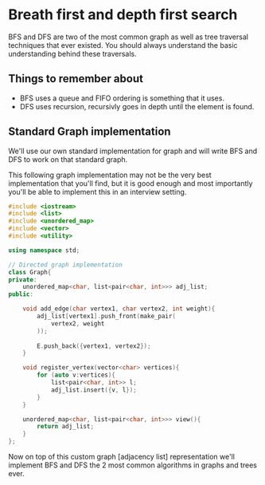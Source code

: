 # Breath first and depth first search
BFS and DFS are two of the most common graph as well as tree traversal techniques that ever existed. You should always understand the basic understanding behind these traversals.

## Things to remember about
- BFS uses a queue and FIFO ordering is something that it uses.
- DFS uses recursion, recursivly goes in depth until the element is found.

## Standard Graph implementation
We'll use our own standard implementation for graph and will write BFS and DFS to work on that standard graph.

This following graph implementation may not be the very best implementation that you'll find, but it is good enough and most importantly you'll be able to implement this in an interview setting.

```cpp
#include <iostream>
#include <list>
#include <unordered_map>
#include <vector>
#include <utility>

using namespace std;

// Directed graph implementation
class Graph{ 
private:
    unordered_map<char, list<pair<char, int>>> adj_list;
public:

    void add_edge(char vertex1, char vertex2, int weight){
        adj_list[vertex1].push_front(make_pair(
            vertex2, weight
        ));
        
        E.push_back({vertex1, vertex2});
    }

    void register_vertex(vector<char> vertices){
        for (auto v:vertices){
            list<pair<char, int>> l;
            adj_list.insert({v, l});
        }
    }

    unordered_map<char, list<pair<char, int>>> view(){
        return adj_list;
    }
};
```

Now on top of this custom graph [adjacency list] representation we'll implement BFS and DFS the 2 most common algorithms in graphs and trees ever.
